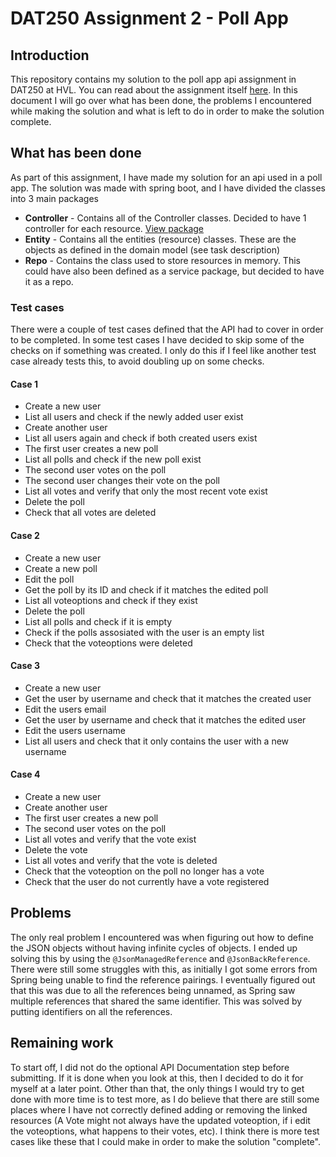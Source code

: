 # DAT250 Assignment 2 - Poll App

## Introduction
This repository contains my solution to the poll app api assignment in DAT250 at HVL. You can read about the assignment itself [here](https://github.com/selabhvl/dat250public/blob/master/expassignments/expass2.md). In this document I will go over what has been done, the problems I encountered while making the solution and what is left to do in order to make the solution complete.

## What has been done
As part of this assignment, I have made my solution for an api used in a poll app. The solution was made with spring boot, and I have divided the classes into 3 main packages
 - **Controller** - Contains all of the Controller classes. Decided to have 1 controller for each resource. [View package](https://github.com/Ivhene/poll-app/tree/main/src/main/java/no/hvl/dat250/pollApp/controller)
 - **Entity** - Contains all the entities (resource) classes. These are the objects as defined in the domain model (see task description)
 - **Repo** - Contains the class used to store resources in memory. This could have also been defined as a service package, but decided to have it as a repo.

### Test cases
There were a couple of test cases defined that the API had to cover in order to be completed. In some test cases I have decided to skip some of the checks on if something was created. I only do this if I feel like another test case already tests this, to avoid doubling up on some checks.
#### Case 1
- Create a new user
- List all users and check if the newly added user exist
- Create another user
- List all users again and check if both created users exist
- The first user creates a new poll
- List all polls and check if the new poll exist
- The second user votes on the poll
- The second user changes their vote on the poll
- List all votes and verify that only the most recent vote exist
- Delete the poll
- Check that all votes are deleted

#### Case 2
 - Create a new user
 - Create a new poll
 - Edit the poll
 - Get the poll by its ID and check if it matches the edited poll
 - List all voteoptions and check if they exist
 - Delete the poll
 - List all polls and check if it is empty
 - Check if the polls assosiated with the user is an empty list
 - Check that the voteoptions were deleted

#### Case 3
 - Create a new user
 - Get the user by username and check that it matches the created user
 - Edit the users email
 - Get the user by username and check that it matches the edited user
 - Edit the users username
 - List all users and check that it only contains the user with a new username

#### Case 4
- Create a new user
- Create another user
- The first user creates a new poll
- The second user votes on the poll
- List all votes and verify that the vote exist
- Delete the vote
- List all votes and verify that the vote is deleted
- Check that the voteoption on the poll no longer has a vote
- Check that the user do not currently have a vote registered


## Problems
The only real problem I encountered was when figuring out how to define the JSON objects without having infinite cycles of objects. I ended up solving this by using the ```@JsonManagedReference``` and ```@JsonBackReference```. There were still some struggles with this, as initially I got some errors from Spring being unable to find the reference pairings. I eventually figured out that this was due to all the references being unnamed, as Spring saw multiple references that shared the same identifier. This was solved by putting identifiers on all the references.

## Remaining work
To start off, I did not do the optional API Documentation step before submitting. If it is done when you look at this, then I decided to do it for myself at a later point. Other than that, the only things I would try to get done with more time is to test more, as I do believe that there are still some places where I have not correctly defined adding or removing the linked resources (A Vote might not always have the updated voteoption, if i edit the voteoptions, what happens to their votes, etc). I think there is more test cases like these that I could make in order to make the solution "complete". 
